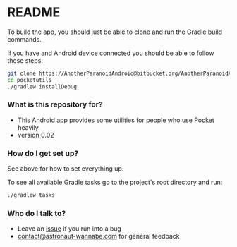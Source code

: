 # README #

To build the app, you should just be able to clone and run the Gradle build commands.

If you have and Android device connected you should be able to follow these steps:

```bash
git clone https://AnotherParanoidAndroid@bitbucket.org/AnotherParanoidAndroid/pocketutils.git
cd pocketutils
./gradlew installDebug
```

### What is this repository for? ###

* This Android app provides some utilities for people who use [Pocket][0] heavily.
* version 0.02

### How do I get set up? ###

See above for how to set everything up.

To see all available Gradle tasks go to the project's root directory and run:

```bash
./gradlew tasks
```

### Who do I talk to? ###

* Leave an [issue][1] if you run into a bug
* <contact@astronaut-wannabe.com> for general feedback


[0]:https://getpocket.com/about
[1]:https://bitbucket.org/AnotherParanoidAndroid/pocketutils/issues?status=new&status=open